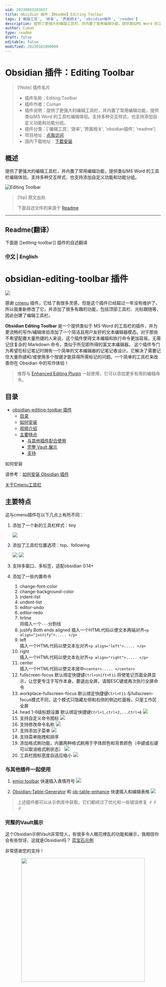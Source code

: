 ```yaml
---
uid: 20230803203837
title: Obsidian 插件：【Readme】Editing Toolbar
tags: ['编辑工具', '效率', '界面相关', 'obsidian插件', 'readme']
description: 提供了更强大的编辑工具栏，并内置了常用编辑功能，提供类似MS Word 的工具栏编辑体验。支持多种交互样式，也支持添加自定义功能和功能分组。
author: Cuman
type: readme
draft: false
editable: false
modified: 20230101000000
---
```


# Obsidian 插件：Editing Toolbar

> [!Note] 插件名片
> - 插件名称：Editing Toolbar
> - 插件作者：Cuman
> - 插件说明：提供了更强大的编辑工具栏，并内置了常用编辑功能，提供类似MS Word 的工具栏编辑体验。支持多种交互样式，也支持添加自定义功能和功能分组。
> - 插件分类：['编辑工具', '效率', '界面相关', 'obsidian插件', 'readme']
> - 项目地址：[点我访问](https://github.com/cumany/obsidian-editing-toolbar)
> - 国内下载地址：[下载安装](https://pkmer.cn/products/plugin/pluginMarket/?editing-toolbar)

## 概述

提供了更强大的编辑工具栏，并内置了常用编辑功能，提供类似MS Word 的工具栏编辑体验。支持多种交互样式，也支持添加自定义功能和功能分组。

![Editing Toolbar](https://cdn.pkmer.cn/covers/editing-toolbar.png!pkmer)

> [!tip] 原文出处
> 
>下面自述文件的来源于 [Readme](https://ghproxy.net/https://raw.githubusercontent.com/PKM-er/obsidian-editing-toolbar/master/README.md)
> 

---

## Readme(翻译）

下面是 [[editing-toolbar]] 插件的自述翻译


### [中文](./README-zh_cn.md) | English

# obsidian-editing-toolbar 插件

![](editing-toolbar-demo.gif)

感谢 [cmenu](https://github.com/chetachiezikeuzor/cMenu-Plugin) 插件，它给了我很多灵感，但是这个插件已经超过一年没有维护了，所以我重新修改了它，并添加了很多有趣的功能，包括顶部工具栏、光标跟随等，因此创建了编辑工具栏。

**Obsidian Editing Toolbar** 是一个提供类似于 MS-Word 的工具栏的插件，并为更流畅的写作/编辑体验添加了一个简洁且用户友好的文本编辑器模态。对于那些不希望配置大量热键的人来说，这个插件使得文本编辑和执行命令更加容易。无需记住复杂的 Markdown 命令，类似于所见即所得的富文本编辑器。
这个插件专门为希望在标记笔记时拥有一个简单的文本编辑器的记笔记者设计。它解决了需要记住大量热键和/或使用多个按键才能获得所需标记的问题。一个简单的工具栏来改善你在 Obsidian 中的写作体验！

> 推荐与 [Enhanced Editing Plugin](https://github.com/obsidian-canzi/Enhanced-editing) 一起使用，它可以添加更多有用的编辑命令。

## 目录

- [obsidian-editing-toolbar 插件](#obsidian-editing-toolbar-plugin)
  - [目录](#toc)
  - [如何安装](#how-to-install)
  - [视频介绍](#video-introduction)
  - [主要特点](#key-features)
    - [与其他插件配合使用](#work-with-other-plugins)
    - [完整 Vault 展示](#full-vault-showcase)
    - [支持](#support)

如何安装

请参考：[如何安装 Obsidian 插件](https://forum.obsidian.md/t/plugins-mini-faq/7737)

[关于Cmenu工具栏](https://www.bilibili.com/video/BV1mY4y1T7g2/)

## 主要特点
这与cmenu插件在以下几点上有所不同：

1. 添加了一个新的工具栏样式：tiny

   ![](https://ghproxy.com/https://raw.githubusercontent.com/cumany/cumany/main//pic/202209071131715.png)

2. 添加了工具栏位置选项：top、following

   ![](https://ghproxy.com/https://raw.githubusercontent.com/cumany/cumany/main//pic/202209071133753.png)
   ![](https://ghproxy.com/https://raw.githubusercontent.com/cumany/cumany/main//pic/202209071751006.gif)
3. 支持多窗口、多标签，适配obsidian 0.14+
4. 添加了一些内置命令
   1. change-font-color
   2. change-background-color
   3. indent-list
   4. undent-list
   5. editor-undo
   6. editor-redo
   7. hrline  
      将插入一个`---`分割线
   8. justify Both ends aligned
      插入一个HTML代码以使文本两端对齐`<p align="justify">..... </p>`
   9. left  
      插入一个HTML代码以使文本左对齐`<p align="left">..... </p>`
   10. right  
       插入一个HTML代码以使文本右对齐`<p align="right">..... </p>`
   11. center  
       插入一个HTML代码以使文本居中`<center>..... </center>`
   12. fullscreen-focus
       默认绑定快捷键`Ctrl+shift+F11`
       将使笔记页面全屏显示，让您更专注于写作本身。要退出全屏，请按ESC键或再次执行全屏命令
   13. workplace-fullscreen-focus
       默认绑定快捷键`Ctrl+F11`
       与fullscreen-focus模式不同，这个模式只隐藏左侧和右侧的侧边栏面板，只是工作区全屏
   14. head 1-6级标题设置
       默认绑定快捷键`Ctrl+1,ctrl+2,...Ctrl+6`
       ![](https://ghproxy.com/https://raw.githubusercontent.com/cumany/cumany/main//pic/202209071707695.png)
   15. 支持自定义命令图标
       ![](https://ghproxy.com/https://raw.githubusercontent.com/cumany/cumany/main//pic/202209071717111.gif)
   16. 支持修改命令名称
       ![](https://ghproxy.com/https://raw.githubusercontent.com/cumany/cumany/main//pic/202209071720159.gif)
   17. 支持添加子菜单
       ![](https://ghproxy.com/https://raw.githubusercontent.com/cumany/cumany/main//pic/202209071722207.gif)
   18. 支持菜单拖拽和排序
   19. 添加格式刷功能，内置两种格式刷用于字体颜色和背景颜色（中键或右键可以取消格式刷状态）
       ![](https://ghproxy.com/https://raw.githubusercontent.com/cumany/cumany/main//pic/202209071731151.gif)
   20. 工具栏图标宽度自适应缩小
       ![](https://ghproxy.com/https://raw.githubusercontent.com/cumany/cumany/main/pic/202209072157728.gif)

### 与其他插件一起使用

1. [emjoi toolbar](obsidian://show-plugin?id=obsidian-emoji-toolbar) 快速插入表情符号
   ![](https://ghproxy.com/https://raw.githubusercontent.com/cumany/cumany/main/pic/202209092001600.gif)


2. [Obsidian-Table-Generator](https://github.com/Quorafind/Obsidian-Table-Generator/) 和 [ob-table-enhance](https://github.com/Stardusten/ob-table-enhancer) 快速插入和编辑表格
   ![](https://ghproxy.com/https://raw.githubusercontent.com/cumany/cumany/main/pic/202209092008571.gif)

> 上述插件都可以从示例库中获取，它们都经过了优化和一些错误修复
☟☟☟

### 完整的Vault展示

这个Obsidian示例Vault非常惊人，有很多令人眼花缭乱的功能和展示，我相信你会有些惊讶，这就是Obsidian吗？
[蓝宝石示例](https://github.com/cumany/Blue-topaz-examples)

非常感谢您的支持！

<div align="center">
<img src="https://ghproxy.com/https://raw.githubusercontent.com/cumany/cumany/main/pic/202209192228895.png" width="400px">
</div>


<div align="center">
</div>



